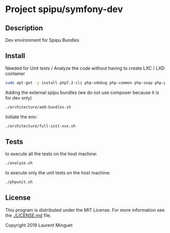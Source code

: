 # Project spipu/symfony-dev

## Description

Dev environment for Spipu Bundles

## Install

Needed for Unit tests / Analyze the code without having to create LXC / LXD container

```bash
sudo apt-get -y install php7.2-cli php-xdebug php-common php-soap php-pdo php-sqlite3
```

Adding the external spipu bundles (we do not use composer because it is for dev only)

```bash
./architecture/add-bundles.sh
```

Initiate the env:

```bash
./architecture/full-init-xxx.sh
```

## Tests

to execute all the tests on the host machine:

```bash
./analyze.sh
```

to execute only the unit tests on the host machine:

```bash
./phpunit.sh
```

## License

This program is distributed under the MIT License. For more information see the [./LICENSE.md](./LICENSE.md) file.

Copyright 2019 Laurent Minguet

